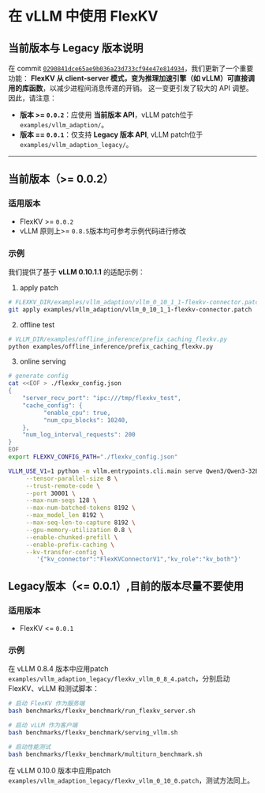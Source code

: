 # 在 vLLM 中使用 FlexKV

## 当前版本与 Legacy 版本说明
在 commit [`0290841dce65ae9b036a23d733cf94e47e814934`](https://github.com/taco-project/FlexKV/commit/0290841dce65ae9b036a23d733cf94e47e814934)，我们更新了一个重要功能：
 **FlexKV 从 client-server 模式，变为推理加速引擎（如 vLLM）可直接调用的库函数**，以减少进程间消息传递的开销。
这一变更引发了较大的 API 调整。因此，请注意：

- **版本 >= `0.0.2`**：应使用 **当前版本 API**，vLLM patch位于 `examples/vllm_adaption/`。
- **版本 == `0.0.1`**：仅支持 **Legacy 版本 API**, vLLM patch位于`examples/vllm_adaption_legacy/`。

---

## 当前版本（>= 0.0.2）

### 适用版本
- FlexKV >= `0.0.2`
- vLLM 原则上>= `0.8.5`版本均可参考示例代码进行修改

### 示例
我们提供了基于 **vLLM 0.10.1.1** 的适配示例：

1. apply patch
```bash
# FLEXKV_DIR/examples/vllm_adaption/vllm_0_10_1_1-flexkv-connector.patch
git apply examples/vllm_adaption/vllm_0_10_1_1-flexkv-connector.patch
```

2. offline test
```bash
# VLLM_DIR/examples/offline_inference/prefix_caching_flexkv.py
python examples/offline_inference/prefix_caching_flexkv.py
```

3. online serving
```bash
# generate config
cat <<EOF > ./flexkv_config.json
{
    "server_recv_port": "ipc:///tmp/flexkv_test",
    "cache_config": {
          "enable_cpu": true,
          "num_cpu_blocks": 10240,
    },
    "num_log_interval_requests": 200
}
EOF
export FLEXKV_CONFIG_PATH="./flexkv_config.json"

VLLM_USE_V1=1 python -m vllm.entrypoints.cli.main serve Qwen3/Qwen3-32B \
     --tensor-parallel-size 8 \
     --trust-remote-code \
     --port 30001 \
     --max-num-seqs 128 \
     --max-num-batched-tokens 8192 \
     --max_model_len 8192 \
     --max-seq-len-to-capture 8192 \
     --gpu-memory-utilization 0.8 \
     --enable-chunked-prefill \
     --enable-prefix-caching \
     --kv-transfer-config \
        '{"kv_connector":"FlexKVConnectorV1","kv_role":"kv_both"}'

```

## Legacy版本（<= 0.0.1）,目前的版本尽量不要使用

### 适用版本
- FlexKV <= `0.0.1`

### 示例
在 vLLM 0.8.4 版本中应用patch `examples/vllm_adaption_legacy/flexkv_vllm_0_8_4.patch`，分别启动 FlexKV、vLLM 和测试脚本：

```bash
# 启动 FlexKV 作为服务端
bash benchmarks/flexkv_benchmark/run_flexkv_server.sh

# 启动 vLLM 作为客户端
bash benchmarks/flexkv_benchmark/serving_vllm.sh

# 启动性能测试
bash benchmarks/flexkv_benchmark/multiturn_benchmark.sh
```
在 vLLM 0.10.0 版本中应用patch `examples/vllm_adaption_legacy/flexkv_vllm_0_10_0.patch`，测试方法同上。
